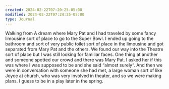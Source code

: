```yaml
---
created: 2024-02-22T07:20:25-05:00
modified: 2024-02-22T07:24:35-05:00
type: Journal
---
```


Walking from A dream where Mary Pat and I had traveled by some fancy limousine sort of place to go to the Super Bowl. I ended up going to the bathroom and sort of very public toilet sort of place in the limousine and got separated from Mary Pat and the others. We found our way into the Theatre sort of place but I was still looking for familiar faces. One thing at another and someone spotted our crowd and there was Mary Pat. I asked her if this was where I was supposed to be and she said “almost surely“. And then we were in conversation with someone she had met, a large woman sort of like Joyce at church, who was very involved in theater, and so we were making plans. I guess to be in a play later in the spring.
